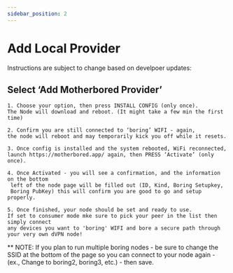 ```yaml
---
sidebar_position: 2
---
```


# Add Local Provider

Instructions are subject to change based on develpoer updates:

## Select ‘Add Motherbored Provider’

```
1. Choose your option, then press INSTALL CONFIG (only once). 
The Node will download and reboot. (It might take a few min the first time)

```
```
2. Confirm you are still connected to ‘boring’ WIFI - again, 
the node will reboot and may temporarily kick you off while it resets.

```
```
3. Once config is installed and the system rebooted, WiFi reconnected,
launch https://motherbored.app/ again, then PRESS ‘Activate’ (only once).

```
```
4. Once Activated - you will see a confirmation, and the information on the bottom
 left of the node page will be filled out (ID, Kind, Boring Setupkey,
 Boring PubKey) this will confirm you are good to go and setup properly. 

```
```
5. Once finished, your node should be set and ready to use. 
If set to consumer mode mke sure to pick your peer in the list then simply connect
any devices you want to 'boring' WIFI and bore a secure path through your very own dVPN node!

```

** NOTE: If you plan to run multiple boring nodes - be sure to change the SSID at the bottom of the page so you can connect to your node again - (ex., Change to boring2, boring3, etc.) - then save. 

